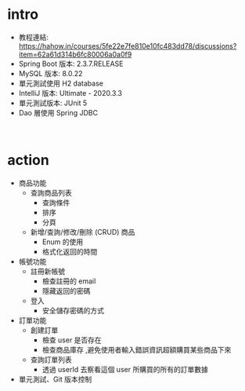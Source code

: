 # intro

- 教程連結: https://hahow.in/courses/5fe22e7fe810e10fc483dd78/discussions?item=62a61d314b6fc80006a0a0f9
- Spring Boot 版本: 2.3.7.RELEASE
- MySQL 版本: 8.0.22
- 單元測試使用 H2 database
- IntelliJ 版本: Ultimate - 2020.3.3
- 單元測試版本: JUnit 5
- Dao 層使用 Spring JDBC
<br>

# action

- 商品功能 
    - 查詢商品列表
        - 查詢條件
        - 排序
        - 分頁
    - 新增/查詢/修改/刪除 (CRUD) 商品
        - Enum 的使用
        - 格式化返回的時間
- 帳號功能
    - 註冊新帳號
        - 檢查註冊的 email
        - 隱藏返回的密碼
    - 登入
        - 安全儲存密碼的方式
- 訂單功能
    - 創建訂單
        - 檢查 user 是否存在
        - 檢查商品庫存 ,避免使用者輸入錯誤資訊超額購買某些商品下來
    - 查詢訂單列表
        - 透過 userId 去察看這個 user 所購買的所有的訂單數據
- 單元測試、Git 版本控制

